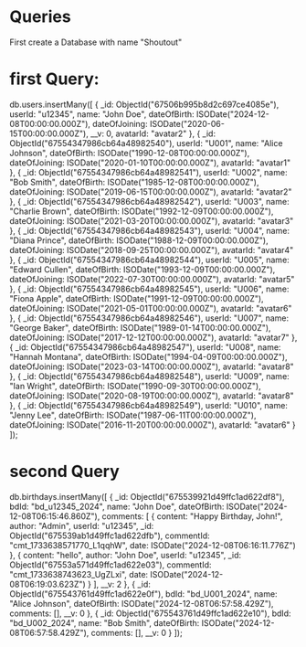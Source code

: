 # Queries


First create a Database with name "Shoutout"

# first Query:

db.users.insertMany([
    {
        _id: ObjectId("67506b995b8d2c697ce4085e"),
        userId: "u12345",
        name: "John Doe",
        dateOfBirth: ISODate("2024-12-08T00:00:00.000Z"),
        dateOfJoining: ISODate("2020-06-15T00:00:00.000Z"),
        __v: 0,
        avatarId: "avatar2"
    },
    {
        _id: ObjectId("67554347986cb64a48982540"),
        userId: "U001",
        name: "Alice Johnson",
        dateOfBirth: ISODate("1990-12-08T00:00:00.000Z"),
        dateOfJoining: ISODate("2020-01-10T00:00:00.000Z"),
        avatarId: "avatar1"
    },
    {
        _id: ObjectId("67554347986cb64a48982541"),
        userId: "U002",
        name: "Bob Smith",
        dateOfBirth: ISODate("1985-12-08T00:00:00.000Z"),
        dateOfJoining: ISODate("2019-06-15T00:00:00.000Z"),
        avatarId: "avatar2"
    },
    {
        _id: ObjectId("67554347986cb64a48982542"),
        userId: "U003",
        name: "Charlie Brown",
        dateOfBirth: ISODate("1992-12-09T00:00:00.000Z"),
        dateOfJoining: ISODate("2021-03-20T00:00:00.000Z"),
        avatarId: "avatar3"
    },
    {
        _id: ObjectId("67554347986cb64a48982543"),
        userId: "U004",
        name: "Diana Prince",
        dateOfBirth: ISODate("1988-12-09T00:00:00.000Z"),
        dateOfJoining: ISODate("2018-09-25T00:00:00.000Z"),
        avatarId: "avatar4"
    },
    {
        _id: ObjectId("67554347986cb64a48982544"),
        userId: "U005",
        name: "Edward Cullen",
        dateOfBirth: ISODate("1993-12-09T00:00:00.000Z"),
        dateOfJoining: ISODate("2022-07-30T00:00:00.000Z"),
        avatarId: "avatar5"
    },
    {
        _id: ObjectId("67554347986cb64a48982545"),
        userId: "U006",
        name: "Fiona Apple",
        dateOfBirth: ISODate("1991-12-09T00:00:00.000Z"),
        dateOfJoining: ISODate("2021-05-01T00:00:00.000Z"),
        avatarId: "avatar6"
    },
    {
        _id: ObjectId("67554347986cb64a48982546"),
        userId: "U007",
        name: "George Baker",
        dateOfBirth: ISODate("1989-01-14T00:00:00.000Z"),
        dateOfJoining: ISODate("2017-12-12T00:00:00.000Z"),
        avatarId: "avatar7"
    },
    {
        _id: ObjectId("67554347986cb64a48982547"),
        userId: "U008",
        name: "Hannah Montana",
        dateOfBirth: ISODate("1994-04-09T00:00:00.000Z"),
        dateOfJoining: ISODate("2023-03-14T00:00:00.000Z"),
        avatarId: "avatar8"
    },
    {
        _id: ObjectId("67554347986cb64a48982548"),
        userId: "U009",
        name: "Ian Wright",
        dateOfBirth: ISODate("1990-09-30T00:00:00.000Z"),
        dateOfJoining: ISODate("2020-08-19T00:00:00.000Z"),
        avatarId: "avatar8"
    },
    {
        _id: ObjectId("67554347986cb64a48982549"),
        userId: "U010",
        name: "Jenny Lee",
        dateOfBirth: ISODate("1987-06-11T00:00:00.000Z"),
        dateOfJoining: ISODate("2016-11-20T00:00:00.000Z"),
        avatarId: "avatar6"
    }
]);


# second Query

db.birthdays.insertMany([
    {
        _id: ObjectId("675539921d49ffc1ad622df8"),
        bdId: "bd_u12345_2024",
        name: "John Doe",
        dateOfBirth: ISODate("2024-12-08T06:15:46.860Z"),
        comments: [
            {
                content: "Happy Birthday, John!",
                author: "Admin",
                userId: "u12345",
                _id: ObjectId("675539ab1d49ffc1ad622dfb"),
                commentId: "cmt_1733638571770_L1qqhW",
                date: ISODate("2024-12-08T06:16:11.776Z")
            },
            {
                content: "hello",
                author: "John Doe",
                userId: "u12345",
                _id: ObjectId("67553a571d49ffc1ad622e03"),
                commentId: "cmt_1733638743623_UgZLxi",
                date: ISODate("2024-12-08T06:19:03.623Z")
            }
        ],
        __v: 2
    },
    {
        _id: ObjectId("675543761d49ffc1ad622e0f"),
        bdId: "bd_U001_2024",
        name: "Alice Johnson",
        dateOfBirth: ISODate("2024-12-08T06:57:58.429Z"),
        comments: [],
        __v: 0
    },
    {
        _id: ObjectId("675543761d49ffc1ad622e10"),
        bdId: "bd_U002_2024",
        name: "Bob Smith",
        dateOfBirth: ISODate("2024-12-08T06:57:58.429Z"),
        comments: [],
        __v: 0
    }
]);
